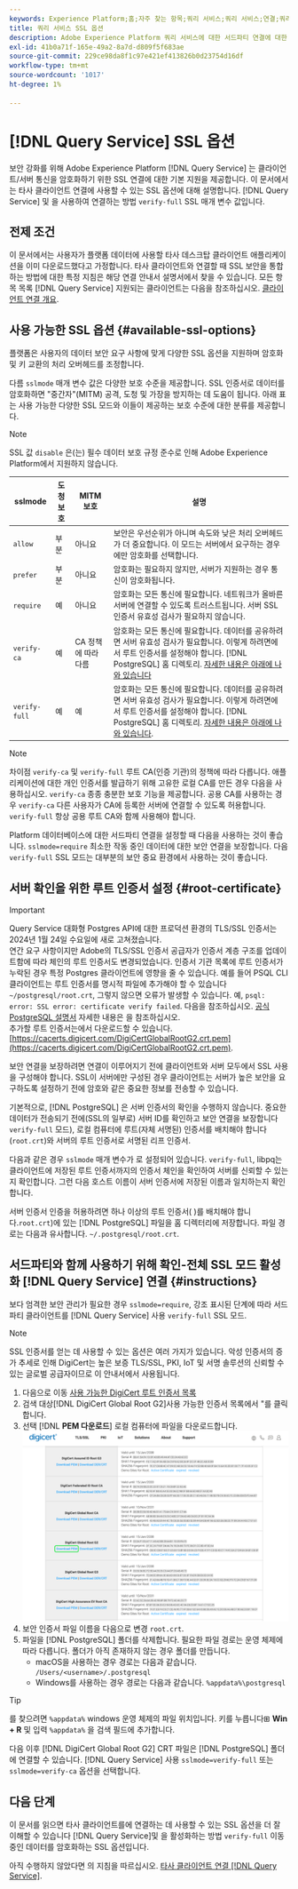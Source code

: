 ```yaml
---
keywords: Experience Platform;홈;자주 찾는 항목;쿼리 서비스;쿼리 서비스;연결;쿼리 서비스에 연결;SSL;SSL;SSLMODE;
title: 쿼리 서비스 SSL 옵션
description: Adobe Experience Platform 쿼리 서비스에 대한 서드파티 연결에 대한 SSL 지원과 전체 SSL 확인 모드를 사용하여 연결하는 방법에 대해 알아봅니다.
exl-id: 41b0a71f-165e-49a2-8a7d-d809f5f683ae
source-git-commit: 229ce98da8f1c97e421ef413826b0d23754d16df
workflow-type: tm+mt
source-wordcount: '1017'
ht-degree: 1%

---
```


# [!DNL Query Service] SSL 옵션

보안 강화를 위해 Adobe Experience Platform [!DNL Query Service] 는 클라이언트/서버 통신을 암호화하기 위한 SSL 연결에 대한 기본 지원을 제공합니다. 이 문서에서는 타사 클라이언트 연결에 사용할 수 있는 SSL 옵션에 대해 설명합니다. [!DNL Query Service] 및 을 사용하여 연결하는 방법 `verify-full` SSL 매개 변수 값입니다.

## 전제 조건

이 문서에서는 사용자가 플랫폼 데이터에 사용할 타사 데스크탑 클라이언트 애플리케이션을 이미 다운로드했다고 가정합니다. 타사 클라이언트와 연결할 때 SSL 보안을 통합하는 방법에 대한 특정 지침은 해당 연결 안내서 설명서에서 찾을 수 있습니다. 모든 항목 목록 [!DNL Query Service] 지원되는 클라이언트는 다음을 참조하십시오. [클라이언트 연결 개요](./overview.md).

## 사용 가능한 SSL 옵션 {#available-ssl-options}

플랫폼은 사용자의 데이터 보안 요구 사항에 맞게 다양한 SSL 옵션을 지원하며 암호화 및 키 교환의 처리 오버헤드를 조정합니다.

다름 `sslmode` 매개 변수 값은 다양한 보호 수준을 제공합니다. SSL 인증서로 데이터를 암호화하면 &quot;중간자&quot;(MITM) 공격, 도청 및 가장을 방지하는 데 도움이 됩니다. 아래 표는 사용 가능한 다양한 SSL 모드와 이들이 제공하는 보호 수준에 대한 분류를 제공합니다.

>[!NOTE]
>
> SSL 값 `disable` 은(는) 필수 데이터 보호 규정 준수로 인해 Adobe Experience Platform에서 지원하지 않습니다.

| sslmode | 도청 보호 | MITM 보호 | 설명 |
|---|---|---|---|
| `allow` | 부분 | 아니요 | 보안은 우선순위가 아니며 속도와 낮은 처리 오버헤드가 더 중요합니다. 이 모드는 서버에서 요구하는 경우에만 암호화를 선택합니다. |
| `prefer` | 부분 | 아니요 | 암호화는 필요하지 않지만, 서버가 지원하는 경우 통신이 암호화됩니다. |
| `require` | 예 | 아니요 | 암호화는 모든 통신에 필요합니다. 네트워크가 올바른 서버에 연결할 수 있도록 트러스트됩니다. 서버 SSL 인증서 유효성 검사가 필요하지 않습니다. |
| `verify-ca` | 예 | CA 정책에 따라 다름 | 암호화는 모든 통신에 필요합니다. 데이터를 공유하려면 서버 유효성 검사가 필요합니다. 이렇게 하려면에서 루트 인증서를 설정해야 합니다. [!DNL PostgreSQL] 홈 디렉토리. [자세한 내용은 아래에 나와 있습니다](#instructions) |
| `verify-full` | 예 | 예 | 암호화는 모든 통신에 필요합니다. 데이터를 공유하려면 서버 유효성 검사가 필요합니다. 이렇게 하려면에서 루트 인증서를 설정해야 합니다. [!DNL PostgreSQL] 홈 디렉토리. [자세한 내용은 아래에 나와 있습니다](#instructions). |

>[!NOTE]
>
>차이점 `verify-ca` 및 `verify-full` 루트 CA(인증 기관)의 정책에 따라 다릅니다. 애플리케이션에 대한 개인 인증서를 발급하기 위해 고유한 로컬 CA를 만든 경우 다음을 사용하십시오. `verify-ca` 종종 충분한 보호 기능을 제공합니다. 공용 CA를 사용하는 경우 `verify-ca` 다른 사용자가 CA에 등록한 서버에 연결할 수 있도록 허용합니다. `verify-full` 항상 공용 루트 CA와 함께 사용해야 합니다.

Platform 데이터베이스에 대한 서드파티 연결을 설정할 때 다음을 사용하는 것이 좋습니다. `sslmode=require` 최소한 작동 중인 데이터에 대한 보안 연결을 보장합니다. 다음 `verify-full` SSL 모드는 대부분의 보안 중요 환경에서 사용하는 것이 좋습니다.

## 서버 확인을 위한 루트 인증서 설정 {#root-certificate}

>[!IMPORTANT]
>
>Query Service 대화형 Postgres API에 대한 프로덕션 환경의 TLS/SSL 인증서는 2024년 1월 24일 수요일에 새로 고쳐졌습니다.<br>연간 요구 사항이지만 Adobe의 TLS/SSL 인증서 공급자가 인증서 계층 구조를 업데이트함에 따라 체인의 루트 인증서도 변경되었습니다. 인증서 기관 목록에 루트 인증서가 누락된 경우 특정 Postgres 클라이언트에 영향을 줄 수 있습니다. 예를 들어 PSQL CLI 클라이언트는 루트 인증서를 명시적 파일에 추가해야 할 수 있습니다 `~/postgresql/root.crt`, 그렇지 않으면 오류가 발생할 수 있습니다. 예, `psql: error: SSL error: certificate verify failed`. 다음을 참조하십시오. [공식 PostgreSQL 설명서](https://www.postgresql.org/docs/current/libpq-ssl.html#LIBQ-SSL-CERTIFICATES) 자세한 내용은 을 참조하십시오.<br>추가할 루트 인증서는에서 다운로드할 수 있습니다. [https://cacerts.digicert.com/DigiCertGlobalRootG2.crt.pem](https://cacerts.digicert.com/DigiCertGlobalRootG2.crt.pem).

보안 연결을 보장하려면 연결이 이루어지기 전에 클라이언트와 서버 모두에서 SSL 사용을 구성해야 합니다. SSL이 서버에만 구성된 경우 클라이언트는 서버가 높은 보안을 요구하도록 설정하기 전에 암호와 같은 중요한 정보를 전송할 수 있습니다.

기본적으로, [!DNL PostgreSQL] 은 서버 인증서의 확인을 수행하지 않습니다. 중요한 데이터가 전송되기 전에(SSL의 일부로) 서버 ID를 확인하고 보안 연결을 보장합니다 `verify-full` 모드), 로컬 컴퓨터에 루트(자체 서명된) 인증서를 배치해야 합니다(`root.crt`)와 서버의 루트 인증서로 서명된 리프 인증서.

다음과 같은 경우 `sslmode` 매개 변수가 로 설정되어 있습니다. `verify-full`, libpq는 클라이언트에 저장된 루트 인증서까지의 인증서 체인을 확인하여 서버를 신뢰할 수 있는지 확인합니다. 그런 다음 호스트 이름이 서버 인증서에 저장된 이름과 일치하는지 확인합니다.

서버 인증서 인증을 허용하려면 하나 이상의 루트 인증서( )를 배치해야 합니다.`root.crt`)에 있는 [!DNL PostgreSQL] 파일을 홈 디렉터리에 저장합니다. 파일 경로는 다음과 유사합니다. `~/.postgresql/root.crt`.

## 서드파티와 함께 사용하기 위해 확인-전체 SSL 모드 활성화 [!DNL Query Service] 연결 {#instructions}

보다 엄격한 보안 관리가 필요한 경우 `sslmode=require`, 강조 표시된 단계에 따라 서드파티 클라이언트를 [!DNL Query Service] 사용 `verify-full` SSL 모드.

>[!NOTE]
>
>SSL 인증서를 얻는 데 사용할 수 있는 옵션은 여러 가지가 있습니다. 악성 인증서의 증가 추세로 인해 DigiCert는 높은 보증 TLS/SSL, PKI, IoT 및 서명 솔루션의 신뢰할 수 있는 글로벌 공급자이므로 이 안내서에서 사용됩니다.

1. 다음으로 이동 [사용 가능한 DigiCert 루트 인증서 목록](https://www.digicert.com/kb/digicert-root-certificates.htm)
1. 검색 대상[!DNL DigiCert Global Root G2]사용 가능한 인증서 목록에서 &quot;를 클릭합니다.
1. 선택 [!DNL **PEM 다운로드**] 로컬 컴퓨터에 파일을 다운로드합니다.
   ![다운로드 PEM이 강조 표시된 사용 가능한 DigiCert 루트 인증서 목록입니다.](../images/clients/ssl-modes/digicert.png)
1. 보안 인증서 파일 이름을 다음으로 변경 `root.crt`.
1. 파일을 [!DNL PostgreSQL] 폴더를 삭제합니다. 필요한 파일 경로는 운영 체제에 따라 다릅니다. 폴더가 아직 존재하지 않는 경우 폴더를 만듭니다.
   - macOS을 사용하는 경우 경로는 다음과 같습니다. `/Users/<username>/.postgresql`
   - Windows를 사용하는 경우 경로는 다음과 같습니다. `%appdata%\postgresql`

>[!TIP]
>
>를 찾으려면 `%appdata%` windows 운영 체제의 파일 위치입니다. 키를 누릅니다⊞ **Win + R** 및 입력 `%appdata%` 을 검색 필드에 추가합니다.

다음 이후 [!DNL DigiCert Global Root G2] CRT 파일은 [!DNL PostgreSQL] 폴더에 연결할 수 있습니다. [!DNL Query Service] 사용 `sslmode=verify-full` 또는 `sslmode=verify-ca` 옵션을 선택합니다.

## 다음 단계

이 문서를 읽으면 타사 클라이언트를에 연결하는 데 사용할 수 있는 SSL 옵션을 더 잘 이해할 수 있습니다 [!DNL Query Service]및 을 활성화하는 방법 `verify-full` 이동 중인 데이터를 암호화하는 SSL 옵션입니다.

아직 수행하지 않았다면 의 지침을 따르십시오. [타사 클라이언트 연결 [!DNL Query Service]](./overview.md).
